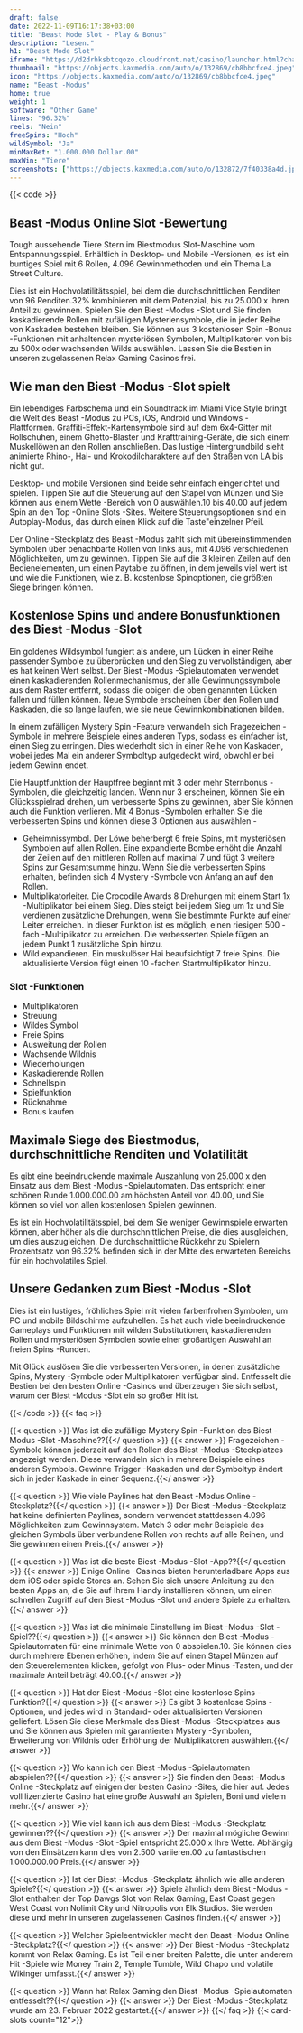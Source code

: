 ```yaml
---
draft: false
date: 2022-11-09T16:17:38+03:00
title: "Beast Mode Slot - Play & Bonus"
description: "Lesen."
h1: "Beast Mode Slot"
iframe: "https://d2drhksbtcqozo.cloudfront.net/casino/launcher.html?channel=web&gameid=beastmode&moneymode=fun&jurisdiction=MT&partnerid=1&apex=1&fullscreen=false"
thumbnail: "https://objects.kaxmedia.com/auto/o/132869/cb8bbcfce4.jpeg"
icon: "https://objects.kaxmedia.com/auto/o/132869/cb8bbcfce4.jpeg"
name: "Beast -Modus"
home: true
weight: 1
software: "Other Game"
lines: "96.32%"
reels: "Nein"
freeSpins: "Hoch"
wildSymbol: "Ja"
minMaxBet: "1.000.000 Dollar.00"
maxWin: "Tiere"
screenshots: ["https://objects.kaxmedia.com/auto/o/132872/7f40338a4d.jpeg"]
---
```


{{< code >}}<h2>Beast -Modus Online Slot -Bewertung</h2><p>Tough aussehende Tiere Stern im Biestmodus Slot-Maschine vom Entspannungsspiel. Erhältlich in Desktop- und Mobile -Versionen, es ist ein buntiges Spiel mit 6 Rollen, 4.096 Gewinnmethoden und ein Thema La Street Culture.</p><p>Dies ist ein Hochvolatilitätsspiel, bei dem die durchschnittlichen Renditen von 96 Renditen.32% kombinieren mit dem Potenzial, bis zu 25.000 x Ihren Anteil zu gewinnen. Spielen Sie den Biest -Modus -Slot und Sie finden kaskadierende Rollen mit zufälligen Mysteriensymbole, die in jeder Reihe von Kaskaden bestehen bleiben. Sie können aus 3 kostenlosen Spin -Bonus -Funktionen mit anhaltenden mysteriösen Symbolen, Multiplikatoren von bis zu 500x oder wachsenden Wilds auswählen. Lassen Sie die Bestien in unseren zugelassenen Relax Gaming Casinos frei.</p><h2>Wie man den Biest -Modus -Slot spielt</h2><p>Ein lebendiges Farbschema und ein Soundtrack im Miami Vice Style bringt die Welt des Beast -Modus zu PCs, iOS, Android und Windows -Plattformen. Graffiti-Effekt-Kartensymbole sind auf dem 6x4-Gitter mit Rollschuhen, einem Ghetto-Blaster und Krafttraining-Geräte, die sich einem Muskellöwen an den Rollen anschließen. Das lustige Hintergrundbild sieht animierte Rhino-, Hai- und Krokodilcharaktere auf den Straßen von LA bis nicht gut.</p><p>Desktop- und mobile Versionen sind beide sehr einfach eingerichtet und spielen. Tippen Sie auf die Steuerung auf den Stapel von Münzen und Sie können aus einem Wette -Bereich von 0 auswählen.10 bis 40.00 auf jedem Spin an den Top -Online Slots -Sites. Weitere Steuerungsoptionen sind ein Autoplay-Modus, das durch einen Klick auf die Taste"einzelner Pfeil.</p><p>Der Online -Steckplatz des Beast -Modus zahlt sich mit übereinstimmenden Symbolen über benachbarte Rollen von links aus, mit 4.096 verschiedenen Möglichkeiten, um zu gewinnen. Tippen Sie auf die 3 kleinen Zeilen auf den Bedienelementen, um einen Paytable zu öffnen, in dem jeweils viel wert ist und wie die Funktionen, wie z. B. kostenlose Spinoptionen, die größten Siege bringen können.</p><h2>Kostenlose Spins und andere Bonusfunktionen des Biest -Modus -Slot</h2><p>Ein goldenes Wildsymbol fungiert als andere, um Lücken in einer Reihe passender Symbole zu überbrücken und den Sieg zu vervollständigen, aber es hat keinen Wert selbst. Der Biest -Modus -Spielautomaten verwendet einen kaskadierenden Rollenmechanismus, der alle Gewinnungssymbole aus dem Raster entfernt, sodass die obigen die oben genannten Lücken fallen und füllen können. Neue Symbole erscheinen über den Rollen und Kaskaden, die so lange laufen, wie sie neue Gewinnkombinationen bilden.</p><p>In einem zufälligen Mystery Spin -Feature verwandeln sich Fragezeichen -Symbole in mehrere Beispiele eines anderen Typs, sodass es einfacher ist, einen Sieg zu erringen. Dies wiederholt sich in einer Reihe von Kaskaden, wobei jedes Mal ein anderer Symboltyp aufgedeckt wird, obwohl er bei jedem Gewinn endet.</p><p>Die Hauptfunktion der Hauptfree beginnt mit 3 oder mehr Sternbonus -Symbolen, die gleichzeitig landen. Wenn nur 3 erscheinen, können Sie ein Glücksspielrad drehen, um verbesserte Spins zu gewinnen, aber Sie können auch die Funktion verlieren. Mit 4 Bonus -Symbolen erhalten Sie die verbesserten Spins und können diese 3 Optionen aus auswählen -</p><ul><li>Geheimnissymbol. Der Löwe beherbergt 6 freie Spins, mit mysteriösen Symbolen auf allen Rollen. Eine expandierte Bombe erhöht die Anzahl der Zeilen auf den mittleren Rollen auf maximal 7 und fügt 3 weitere Spins zur Gesamtsumme hinzu. Wenn Sie die verbesserten Spins erhalten, befinden sich 4 Mystery -Symbole von Anfang an auf den Rollen.</li><li>Multiplikatorleiter. Die Crocodile Awards 8 Drehungen mit einem Start 1x -Multiplikator bei einem Sieg. Dies steigt bei jedem Sieg um 1x und Sie verdienen zusätzliche Drehungen, wenn Sie bestimmte Punkte auf einer Leiter erreichen. In dieser Funktion ist es möglich, einen riesigen 500 -fach -Multiplikator zu erreichen. Die verbesserten Spiele fügen an jedem Punkt 1 zusätzliche Spin hinzu.</li><li>Wild expandieren. Ein muskulöser Hai beaufsichtigt 7 freie Spins. Die aktualisierte Version fügt einen 10 -fachen Startmultiplikator hinzu.</li></ul><h3>
Slot -Funktionen</h3><ul>
<li></span>
Multiplikatoren</li>
<li></span>
Streuung</li>
<li></span>
Wildes Symbol</li>
<li></span>
Freie Spins</li>
<li></span>
Ausweitung der Rollen</li>
<li></span>
Wachsende Wildnis</li>
<li></span>
Wiederholungen</li>
<li></span>
Kaskadierende Rollen</li>
<li></span>
Schnellspin</li>
<li></span>
Spielfunktion</li>
<li></span>
Rücknahme</li>
<li></span>
Bonus kaufen</li></ul><h2>Maximale Siege des Biestmodus, durchschnittliche Renditen und Volatilität</h2><p>Es gibt eine beeindruckende maximale Auszahlung von 25.000 x den Einsatz aus dem Biest -Modus -Spielautomaten. Das entspricht einer schönen Runde 1.000.000.00 am höchsten Anteil von 40.00, und Sie können so viel von allen kostenlosen Spielen gewinnen.</p><p>Es ist ein Hochvolatilitätsspiel, bei dem Sie weniger Gewinnspiele erwarten können, aber höher als die durchschnittlichen Preise, die dies ausgleichen, um dies auszugleichen. Die durchschnittliche Rückkehr zu Spielern Prozentsatz von 96.32% befinden sich in der Mitte des erwarteten Bereichs für ein hochvolatiles Spiel.</p><h2>Unsere Gedanken zum Biest -Modus -Slot</h2><p>Dies ist ein lustiges, fröhliches Spiel mit vielen farbenfrohen Symbolen, um PC und mobile Bildschirme aufzuhellen. Es hat auch viele beeindruckende Gameplays und Funktionen mit wilden Substitutionen, kaskadierenden Rollen und mysteriösen Symbolen sowie einer großartigen Auswahl an freien Spins -Runden.</p><p>Mit Glück auslösen Sie die verbesserten Versionen, in denen zusätzliche Spins, Mystery -Symbole oder Multiplikatoren verfügbar sind. Entfesselt die Bestien bei den besten Online -Casinos und überzeugen Sie sich selbst, warum der Biest -Modus -Slot ein so großer Hit ist.</p>
{{< /code >}}
{{< faq >}}

{{< question >}} Was ist die zufällige Mystery Spin -Funktion des Biest -Modus -Slot -Maschine??{{</ question >}}
{{< answer >}} Fragezeichen -Symbole können jederzeit auf den Rollen des Biest -Modus -Steckplatzes angezeigt werden. Diese verwandeln sich in mehrere Beispiele eines anderen Symbols. Gewinne Trigger -Kaskaden und der Symboltyp ändert sich in jeder Kaskade in einer Sequenz.{{</ answer >}}

{{< question >}} Wie viele Paylines hat den Beast -Modus Online -Steckplatz?{{</ question >}}
{{< answer >}} Der Biest -Modus -Steckplatz hat keine definierten Paylines, sondern verwendet stattdessen 4.096 Möglichkeiten zum Gewinnsystem. Match 3 oder mehr Beispiele des gleichen Symbols über verbundene Rollen von rechts auf alle Reihen, und Sie gewinnen einen Preis.{{</ answer >}}

{{< question >}} Was ist die beste Biest -Modus -Slot -App??{{</ question >}}
{{< answer >}} Einige Online -Casinos bieten herunterladbare Apps aus dem iOS oder spiele Stores an. Sehen Sie sich unsere Anleitung zu den besten Apps an, die Sie auf Ihrem Handy installieren können, um einen schnellen Zugriff auf den Biest -Modus -Slot und andere Spiele zu erhalten.{{</ answer >}}

{{< question >}} Was ist die minimale Einstellung im Biest -Modus -Slot -Spiel??{{</ question >}}
{{< answer >}} Sie können den Biest -Modus -Spielautomaten für eine minimale Wette von 0 abspielen.10. Sie können dies durch mehrere Ebenen erhöhen, indem Sie auf einen Stapel Münzen auf den Steuerelementen klicken, gefolgt von Plus- oder Minus -Tasten, und der maximale Anteil beträgt 40.00.{{</ answer >}}

{{< question >}} Hat der Biest -Modus -Slot eine kostenlose Spins -Funktion?{{</ question >}}
{{< answer >}} Es gibt 3 kostenlose Spins -Optionen, und jedes wird in Standard- oder aktualisierten Versionen geliefert. Lösen Sie diese Merkmale des Biest -Modus -Steckplatzes aus und Sie können aus Spielen mit garantierten Mystery -Symbolen, Erweiterung von Wildnis oder Erhöhung der Multiplikatoren auswählen.{{</ answer >}}

{{< question >}} Wo kann ich den Biest -Modus -Spielautomaten abspielen??{{</ question >}}
{{< answer >}} Sie finden den Beast -Modus Online -Steckplatz auf einigen der besten Casino -Sites, die hier auf. Jedes voll lizenzierte Casino hat eine große Auswahl an Spielen, Boni und vielem mehr.{{</ answer >}}

{{< question >}} Wie viel kann ich aus dem Biest -Modus -Steckplatz gewinnen??{{</ question >}}
{{< answer >}} Der maximal mögliche Gewinn aus dem Biest -Modus -Slot -Spiel entspricht 25.000 x Ihre Wette. Abhängig von den Einsätzen kann dies von 2.500 variieren.00 zu fantastischen 1.000.000.00 Preis.{{</ answer >}}

{{< question >}} Ist der Biest -Modus -Steckplatz ähnlich wie alle anderen Spiele?{{</ question >}}
{{< answer >}} Spiele ähnlich dem Biest -Modus -Slot enthalten der Top Dawgs Slot von Relax Gaming, East Coast gegen West Coast von Nolimit City und Nitropolis von Elk Studios. Sie werden diese und mehr in unseren zugelassenen Casinos finden.{{</ answer >}}

{{< question >}} Welcher Spieleentwickler macht den Beast -Modus Online -Steckplatz?{{</ question >}}
{{< answer >}} Der Biest -Modus -Steckplatz kommt von Relax Gaming. Es ist Teil einer breiten Palette, die unter anderem Hit -Spiele wie Money Train 2, Temple Tumble, Wild Chapo und volatile Wikinger umfasst.{{</ answer >}}

{{< question >}} Wann hat Relax Gaming den Biest -Modus -Spielautomaten entfesselt??{{</ question >}}
{{< answer >}} Der Biest -Modus -Steckplatz wurde am 23. Februar 2022 gestartet.{{</ answer >}}
{{</ faq >}}
{{< card-slots count="12">}}
